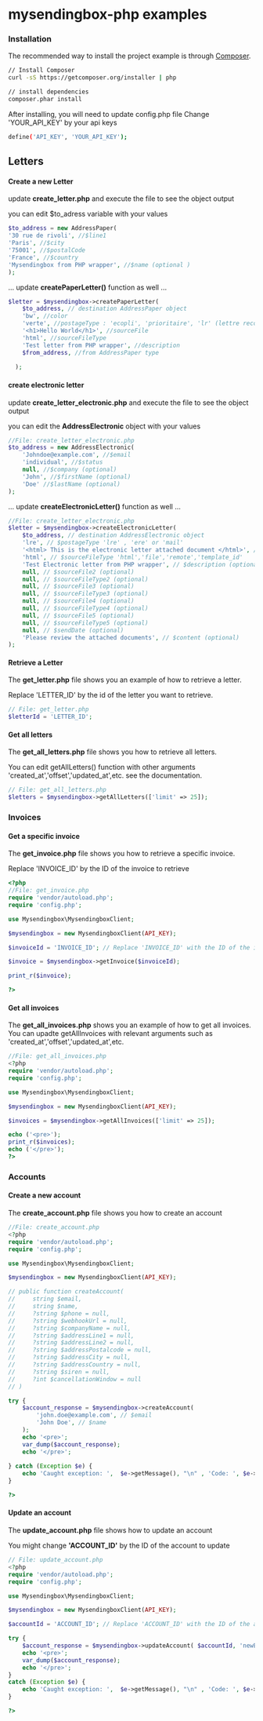 # mysendingbox-php examples

### Installation

The recommended way to install the project example is through [Composer](http://getcomposer.org).

```bash
// Install Composer
curl -sS https://getcomposer.org/installer | php

// install dependencies
composer.phar install
```

After installing, you will need to update config.php file
Change 'YOUR_API_KEY' by your api keys


```bash
define('API_KEY', 'YOUR_API_KEY');
```

## Letters 
#### Create a new Letter

update __create_letter.php__ and execute the file to see the object output

you can edit $to_adress variable with your values

```php
$to_address = new AddressPaper(
'30 rue de rivoli', //$line1
'Paris', //$city
'75001', //$postalCode
'France', //$country
'Mysendingbox from PHP wrapper', //$name (optional )
);
```

...  update **createPaperLetter()** function as well ...

```php
$letter = $mysendingbox->createPaperLetter(
    $to_address, // destination AddressPaper object
    'bw', //color
    'verte', //postageType : 'ecopli', 'prioritaire', 'lr' (lettre recommandée), 'lrar' (lettre recommandée avec accusé de réception)' etc.
    '<h1>Hello World</h1>', //sourceFile
    'html', //sourceFileType
    'Test letter from PHP wrapper', //description
    $from_address, //from AddressPaper type
  
  );
```

#### create electronic letter
update __create_letter_electronic.php__ and execute the file to see the object output

you can edit the __AddressElectronic__ object with your values

```php
//File: create_letter_electronic.php
$to_address = new AddressElectronic(
    'Johndoe@example.com', //$email
    'individual', //$status
    null, //$company (optional)
    'John', //$firstName (optional)
    'Doe' //$lastName (optional)
);
```

...  update **createElectronicLetter()** function as well ...

```php
//File: create_letter_electronic.php
$letter = $mysendingbox->createElectronicLetter(
    $to_address, // destination AddressElectronic object
    'lre', // $postageType 'lre' , 'ere' or 'mail'
    '<html> This is the electronic letter attached document </html>', // $sourceFile
    'html', // $sourceFileType 'html','file','remote','template_id'
    'Test Electronic letter from PHP wrapper', // $description (optional)
    null, // $sourceFile2 (optional)
    null, // $sourceFileType2 (optional)
    null, // $sourceFile3 (optional)
    null, // $sourceFileType3 (optional)
    null, // $sourceFile4 (optional)
    null, // $sourceFileType4 (optional)
    null, // $sourceFile5 (optional)
    null, // $sourceFileType5 (optional)
    null, // $sendDate (optional)
    'Please review the attached documents', // $content (optional)
);
```

#### Retrieve a Letter

The __get_letter.php__ file shows you an example of how to retrieve a letter. 

Replace 'LETTER_ID' by the id of the letter you want to retrieve.

```php
// File: get_letter.php
$letterId = 'LETTER_ID'; 
```

#### Get all letters

The __get_all_letters.php__ file shows you how to retrieve all letters.

You can edit getAllLetters() function with other arguments 'created_at','offset','updated_at',etc.
see the documentation.

```php
// File: get_all_letters.php
$letters = $mysendingbox->getAllLetters(['limit' => 25]);
```

### Invoices

#### Get a specific invoice

The __get_invoice.php__ file shows you how to retrieve a specific invoice.

Replace 'INVOICE_ID' by the ID of the invoice to retrieve

```php
<?php
//File: get_invoice.php
require 'vendor/autoload.php';
require 'config.php';

use Mysendingbox\MysendingboxClient;

$mysendingbox = new MysendingboxClient(API_KEY);

$invoiceId = 'INVOICE_ID'; // Replace 'INVOICE_ID' with the ID of the invoice you want to retrieve

$invoice = $mysendingbox->getInvoice($invoiceId);

print_r($invoice);

?>
```

#### Get all invoices

The __get_all_invoices.php__ shows you an example of how to get all invoices.
You can upadte getAllInvoices with relevant arguments such as 'created_at','offset','updated_at',etc.

```php
//File: get_all_invoices.php
<?php
require 'vendor/autoload.php';
require 'config.php';

use Mysendingbox\MysendingboxClient;

$mysendingbox = new MysendingboxClient(API_KEY);

$invoices = $mysendingbox->getAllInvoices(['limit' => 25]);

echo ('<pre>');
print_r($invoices);
echo ('</pre>');
?>
```

### Accounts

#### Create a new account

The __create_account.php__ file shows you how to create an account

```php
//File: create_account.php
<?php
require 'vendor/autoload.php';
require 'config.php';

use Mysendingbox\MysendingboxClient;

$mysendingbox = new MysendingboxClient(API_KEY);

// public function createAccount(
//     string $email,
//     string $name,
//     ?string $phone = null,
//     ?string $webhookUrl = null,
//     ?string $companyName = null,
//     ?string $addressLine1 = null,
//     ?string $addressLine2 = null,
//     ?string $addressPostalcode = null,
//     ?string $addressCity = null,
//     ?string $addressCountry = null,
//     ?string $siren = null,
//     ?int $cancellationWindow = null
// )

try {
    $account_response = $mysendingbox->createAccount(
        'john.doe@example.com', // $email
        'John Doe', // $name 
    );
    echo '<pre>';
    var_dump($account_response);
    echo '</pre>';
    
} catch (Exception $e) {
    echo 'Caught exception: ',  $e->getMessage(), "\n" , 'Code: ', $e->getCode(), "\n";
}

?>
```

#### Update an account

The __update_account.php__ file shows how to update an account

You might change **'ACCOUNT_ID'** by the ID of the account to update
```php
// File: update_account.php
<?php
require 'vendor/autoload.php';
require 'config.php';

use Mysendingbox\MysendingboxClient;

$mysendingbox = new MysendingboxClient(API_KEY);

$accountId = 'ACCOUNT_ID'; // Replace 'ACCOUNT_ID' with the ID of the account you want to update

try {
    $account_response = $mysendingbox->updateAccount( $accountId, 'newEmail@email.com');
    echo '<pre>';
    var_dump($account_response);
    echo '</pre>';
}
catch (Exception $e) {
    echo 'Caught exception: ',  $e->getMessage(), "\n" , 'Code: ', $e->getCode(), "\n";
}

?>
```